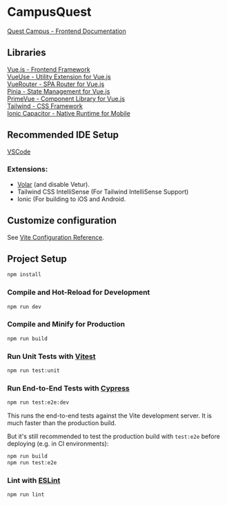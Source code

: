 # CampusQuest

[Quest Campus - Frontend Documentation](./DOCUMENTATION.md)

## Libraries

[Vue.js - Frontend Framework](https://vuejs.org/)\
[VueUse - Utility Extension for Vue.js](https://vueuse.org/guide/)\
[VueRouter - SPA Router for Vue.js](https://router.vuejs.org/)\
[Pinia - State Management for Vue.js](https://pinia.vuejs.org/)\
[PrimeVue - Component Library for Vue.js](https://primevue.org/)\
[Tailwind - CSS Framework](https://tailwindcss.com/)\
[Ionic Capacitor - Native Runtime for Mobile](https://capacitorjs.com/)

## Recommended IDE Setup

[VSCode](https://code.visualstudio.com/)

### Extensions:

- [Volar](https://marketplace.visualstudio.com/items?itemName=Vue.volar) (and disable Vetur).
- Tailwind CSS IntelliSense (For Tailwind IntelliSense Support)
- Ionic (For building to iOS and Android.

## Customize configuration

See [Vite Configuration Reference](https://vite.dev/config/).

## Project Setup

```sh
npm install
```

### Compile and Hot-Reload for Development

```sh
npm run dev
```

### Compile and Minify for Production

```sh
npm run build
```

### Run Unit Tests with [Vitest](https://vitest.dev/)

```sh
npm run test:unit
```

### Run End-to-End Tests with [Cypress](https://www.cypress.io/)

```sh
npm run test:e2e:dev
```

This runs the end-to-end tests against the Vite development server.
It is much faster than the production build.

But it's still recommended to test the production build with `test:e2e` before deploying (e.g. in CI environments):

```sh
npm run build
npm run test:e2e
```

### Lint with [ESLint](https://eslint.org/)

```sh
npm run lint
```
